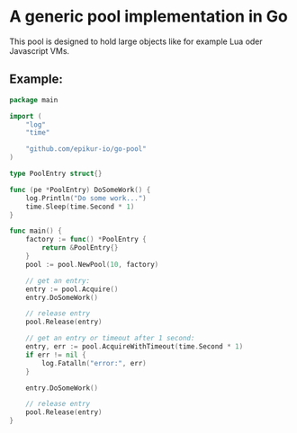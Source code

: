 # A generic pool implementation in Go

This pool is designed to hold large objects like for example Lua oder Javascript VMs.

## Example:

```go
package main

import (
	"log"
	"time"

	"github.com/epikur-io/go-pool"
)

type PoolEntry struct{}

func (pe *PoolEntry) DoSomeWork() {
	log.Println("Do some work...")
	time.Sleep(time.Second * 1)
}

func main() {
	factory := func() *PoolEntry {
		return &PoolEntry{}
	}
	pool := pool.NewPool(10, factory)

	// get an entry:
	entry := pool.Acquire()
	entry.DoSomeWork()

	// release entry
	pool.Release(entry)

	// get an entry or timeout after 1 second:
	entry, err := pool.AcquireWithTimeout(time.Second * 1)
	if err != nil {
		log.Fatalln("error:", err)
	}

	entry.DoSomeWork()

	// release entry
	pool.Release(entry)
}
```